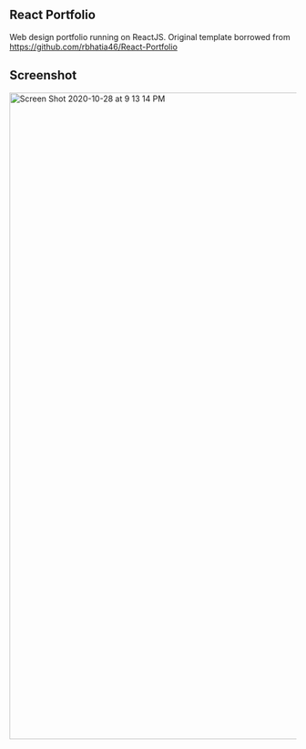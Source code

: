 ## React Portfolio
Web design portfolio running on ReactJS. Original template borrowed from https://github.com/rbhatia46/React-Portfolio

## Screenshot
<img width="1134" alt="Screen Shot 2020-10-28 at 9 13 14 PM" src="https://user-images.githubusercontent.com/64652517/97513378-74ae4700-1962-11eb-9b6b-640b0899f151.png">
